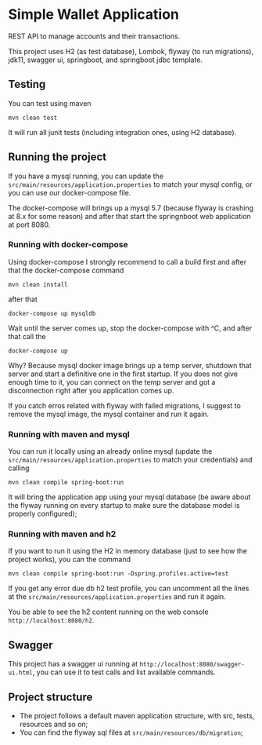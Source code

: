 # Simple Wallet Application

REST API to manage accounts and their transactions.

This project uses H2 (as test database), Lombok, flyway (to run migrations),
jdk11, swagger ui, springboot, and springboot jdbc template.

## Testing

You can test using maven

```
mvn clean test
```

It will run all junit tests (including integration ones, using H2 database).

## Running the project

If you have a mysql running, you can update the `src/main/resources/application.properties` to match your mysql config, or you can use our docker-compose file.

The docker-compose will brings up a mysql 5.7 (because flyway is crashing at 8.x for some reason) and after that start the springnboot web application at port 8080.

### Running with docker-compose

Using docker-compose I strongly recommend to call a build first and after that the docker-compose command

```
mvn clean install
```

after that

```
docker-compose up mysqldb
```

Wait until the server comes up, stop the docker-compose with ^C, and after that call the

```
docker-compose up
```

Why? Because mysql docker image brings up a temp server, shutdown that server and start a definitive one in the first startup. If you does not give enough time to it, you can connect on the temp server and got a disconnection right after you application comes up.

If you catch erros related with flyway with failed migrations, I suggest to remove the mysql image, the mysql container and run it again.

### Running with maven and mysql

You can run it locally using an already online mysql (update the `src/main/resources/application.properties` to match your credentials) and calling

```
mvn clean compile spring-boot:run
```

It will bring the application app using your mysql database (be aware about the flyway running on every startup to make sure the database model is properly configured);

### Running with maven and h2

If you want to run it using the H2 in memory database (just to see how the project works), you can the command

```
mvn clean compile spring-boot:run -Dspring.profiles.active=test
```

If you get any error due db h2 test profile, you can uncomment all the lines at the `src/main/resources/application.properties` and run it again.

You be able to see the h2 content running on the web console `http://localhost:8080/h2`.

## Swagger

This project has a swagger ui running at `http://localhost:8080/swagger-ui.html`, you can use it to test calls and list available commands.

## Project structure

- The project follows a default maven application structure, with src, tests, resources and so on;
- You can find the flyway sql files at `src/main/resources/db/migration`;